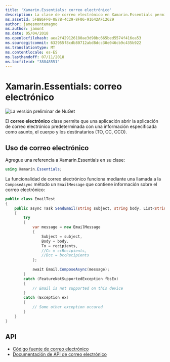 ```yaml
---
title: 'Xamarin.Essentials: correo electrónico'
description: La clase de correo electrónico en Xamarin.Essentials permite que una aplicación abrir la aplicación de correo electrónico predeterminada con una información especificada como el asunto, el cuerpo y los destinatarios (TO, CC, CCO).
ms.assetid: 5FBB6FF0-0E7B-4C29-8F06-91642AF12629
author: jamesmontemagno
ms.author: jamont
ms.date: 05/04/2018
ms.openlocfilehash: aea2f429126180ae3d98bc665bed5574f416ea53
ms.sourcegitcommit: 632955f8cdb80712abd8dcc30e046cb9c435b922
ms.translationtype: MT
ms.contentlocale: es-ES
ms.lasthandoff: 07/11/2018
ms.locfileid: "38848551"
---
```

# <a name="xamarinessentials-email"></a>Xamarin.Essentials: correo electrónico

![La versión preliminar de NuGet](~/media/shared/pre-release.png)

El **correo electrónico** clase permite que una aplicación abrir la aplicación de correo electrónico predeterminada con una información especificada como asunto, el cuerpo y los destinatarios (TO, CC, CCO).

## <a name="using-email"></a>Uso de correo electrónico

Agregue una referencia a Xamarin.Essentials en su clase:

```csharp
using Xamarin.Essentials;
```

La funcionalidad de correo electrónico funciona mediante una llamada a la `ComposeAsync` método un `EmailMessage` que contiene información sobre el correo electrónico:

```csharp
public class EmailTest
{
    public async Task SendEmail(string subject, string body, List<string> recipients)
    {
        try
        {
            var message = new EmailMessage
            {
                Subject = subject,
                Body = body,
                To = recipients,
                //Cc = ccRecipients,
                //Bcc = bccRecipients
            };
            
            await Email.ComposeAsync(message);
        }
        catch (FeatureNotSupportedException fbsEx)
        {
            // Email is not supported on this device
        }
        catch (Exception ex)
        {
            // Some other exception occured
        }
    }
}
```

## <a name="api"></a>API

- [Código fuente de correo electrónico](https://github.com/xamarin/Essentials/tree/master/Xamarin.Essentials/Email)
- [Documentación de API de correo electrónico](xref:Xamarin.Essentials.Email)
